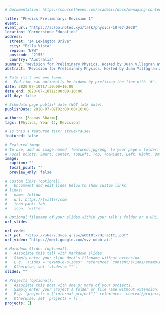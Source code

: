 ```yaml
---
# Documentation: https://sourcethemes.com/academic/docs/managing-content/

title: "Physics Preliminary: Revision 1"
event:
event_url: "https://schoolnotes.xyz/talk/physics-10-07-2020"
location: "Cornerstone Education"
address:
  street: "14 Lexington Drive"
  city: "Bella Vista"
  region: "NSW"
  postcode: "2153"
  country: "Australia"
summary: "Revision for Preliminary Physics. Hosted by Juan Villagran at Cornerstone Education."
abstract: "Revision for Preliminary Physics. Hosted by Juan Villagran at Cornerstone Education."

# Talk start and end times.
#   End time can optionally be hidden by prefixing the line with `#`.
date: 2020-07-10T17:30:00+10:00
date_end: 2020-07-10T19:00:00+10:00
all_day: false

# Schedule page publish date (NOT talk date).
publishDate: 2020-07-09T02:00:00+10:00

authors: [Pranav Sharma]
tags: [Physics, Year 11, Revision]

# Is this a featured talk? (true/false)
featured: false

# Featured image
# To use, add an image named `featured.jpg/png` to your page's folder.
# Focal points: Smart, Center, TopLeft, Top, TopRight, Left, Right, BottomLeft, Bottom, BottomRight.
image:
  caption: ""
  focal_point: ""
  preview_only: false

# Custom links (optional).
#   Uncomment and edit lines below to show custom links.
# links:
# - name: Follow
#   url: https://twitter.com
#   icon_pack: fab
#   icon: twitter

# Optional filename of your slides within your talk's folder or a URL.
url_slides:

url_code:
url_pdf: "https://share.dmca.gripe/a6DI8txrHzraBICi.pdf"
url_video: "https://meet.google.com/vvv-odbb-aia"

# Markdown Slides (optional).
#   Associate this talk with Markdown slides.
#   Simply enter your slide deck's filename without extension.
#   E.g. `slides = "example-slides"` references `content/slides/example-slides.md`.
#   Otherwise, set `slides = ""`.
slides: ""

# Projects (optional).
#   Associate this post with one or more of your projects.
#   Simply enter your project's folder or file name without extension.
#   E.g. `projects = ["internal-project"]` references `content/project/deep-learning/index.md`.
#   Otherwise, set `projects = []`.
projects: []
---
```

